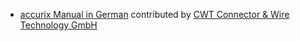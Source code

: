 - [accurix Manual in German](http://accurix.com/docs/user/manual/de/) contributed by [CWT Connector & Wire Technology GmbH](http://www.cwt-assembly.com/)
